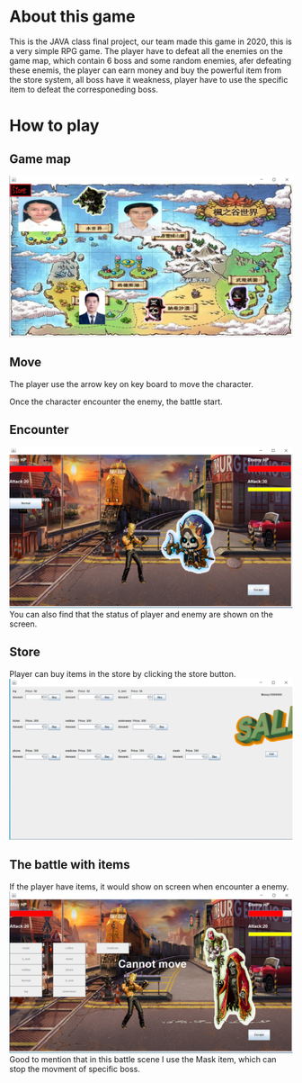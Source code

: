# About this game
This is the JAVA class final project, our team made this game in 2020, this is a very simple RPG game. The player have to defeat all the enemies on the game map, 
which contain 6 boss and some random enemies, afer defeating these enemis, the player can earn money and buy the powerful item from the store system, all boss have it weakness, 
player have to use the specific item to defeat the corresponeding boss.

# How to play
## Game map
![image](PoorPokemonGo-final/遊戲截圖/GameMap.png)
## Move 
The player use the arrow key on key board to move the character.

Once the character encounter the enemy, the battle start.

## Encounter
![image](https://github.com/oscar9335/Java_Game_2020/blob/670a43cbbe551514d11ec6426dba12022292bc6e/PoorPokemonGo-final/%E9%81%8A%E6%88%B2%E6%88%AA%E5%9C%96/Normal%20battle.png)
You can also find that the status of player and enemy are shown on the screen.

## Store
Player can buy items in the store by clicking the store button.
![image](PoorPokemonGo-final/遊戲截圖/Store.png)

## The battle with items
If the player have items, it would show on screen when encounter a enemy.
![image](https://github.com/oscar9335/Java_Game_2020/blob/2ac082dbc0320a25c64f60f3466f93c66fbbaa90/PoorPokemonGo-final/%E9%81%8A%E6%88%B2%E6%88%AA%E5%9C%96/using%20item%20and%20the%20effect.png)
Good to mention that in this battle scene I use the Mask item, which can stop the movment of specific boss.

